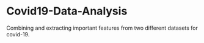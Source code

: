 # Covid19-Data-Analysis
Combining and extracting important features from two different datasets for covid-19.
